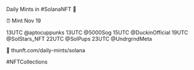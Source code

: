 Daily Mints in #SolanaNFT 🚀

⏰ Mint Nov 19

13UTC @aptocuppunks
13UTC @5000Sog
15UTC @DuckinOfficial
19UTC @SolStars_NFT
22UTC @SolPups
23UTC @UndrgrndMeta

🔗 thunft.com/daily-mints/solana

#NFTCollections
